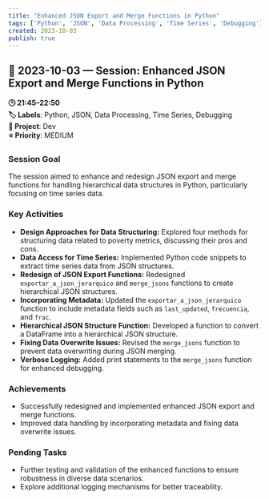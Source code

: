 ```yaml
---
title: "Enhanced JSON Export and Merge Functions in Python"
tags: ['Python', 'JSON', 'Data Processing', 'Time Series', 'Debugging']
created: 2023-10-03
publish: true
---
```


## 📅 2023-10-03 — Session: Enhanced JSON Export and Merge Functions in Python

**🕒 21:45–22:50**  
**🏷️ Labels**: Python, JSON, Data Processing, Time Series, Debugging  
**📂 Project**: Dev  
**⭐ Priority**: MEDIUM  


### Session Goal
The session aimed to enhance and redesign JSON export and merge functions for handling hierarchical data structures in Python, particularly focusing on time series data.

### Key Activities
- **Design Approaches for Data Structuring:** Explored four methods for structuring data related to poverty metrics, discussing their pros and cons.
- **Data Access for Time Series:** Implemented Python code snippets to extract time series data from JSON structures.
- **Redesign of JSON Export Functions:** Redesigned `exportar_a_json_jerarquico` and `merge_jsons` functions to create hierarchical JSON structures.
- **Incorporating Metadata:** Updated the `exportar_a_json_jerarquico` function to include metadata fields such as `last_updated`, `frecuencia`, and `frac`.
- **Hierarchical JSON Structure Function:** Developed a function to convert a DataFrame into a hierarchical JSON structure.
- **Fixing Data Overwrite Issues:** Revised the `merge_jsons` function to prevent data overwriting during JSON merging.
- **Verbose Logging:** Added print statements to the `merge_jsons` function for enhanced debugging.

### Achievements
- Successfully redesigned and implemented enhanced JSON export and merge functions.
- Improved data handling by incorporating metadata and fixing data overwrite issues.

### Pending Tasks
- Further testing and validation of the enhanced functions to ensure robustness in diverse data scenarios.
- Explore additional logging mechanisms for better traceability.
